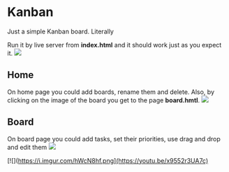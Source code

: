 # Kanban
Just a simple Kanban board. Literally

Run it by live server from **index.html** and it should work just as you expect it.
[![](https://i.imgur.com/foCpt7V.png)](https://youtu.be/Z90rNCyrjl8)
## Home
On home page you could add boards, rename them and delete. Also, by clicking on the image of the board you get to the page **board.hmtl**.
[![](https://i.imgur.com/4GhQ8gp.png)](https://youtu.be/T7fXtETM7_0)

## Board
On board page you could add tasks, set  their priorities, use drag and drop and edit them
[![](https://i.imgur.com/gxLW8vR.png)](https://youtu.be/UtdKYfseYxc)

[![](https://i.imgur.com/hWcN8hf.png](https://youtu.be/x9552r3UA7c)


